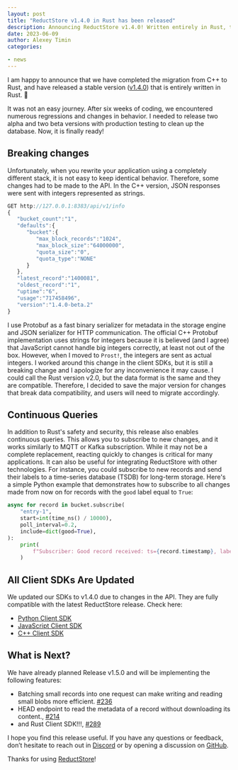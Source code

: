 ```yaml
---
layout: post
title: "ReductStore v1.4.0 in Rust has been released"
description: Announcing ReductStore v1.4.0! Written entirely in Rust, this version comes with breaking API changes, continuous query additions, and updated client SDKs. Stay tuned for more features in the next release.
date: 2023-06-09
author: Alexey Timin
categories:

- news
---
```


I am happy to announce that we have completed the migration from C++ to Rust, and have released a stable version ([v1.4.0](https://github.com/reductstore/reductstore/releases/tag/v1.4.0)) that is entirely written in Rust. 🤩

It was not an easy journey. After six weeks of coding, we encountered numerous regressions and changes in behavior. I needed to release two alpha and two beta versions with production testing to clean up the database. Now, it is finally ready!

<!--more-->

## Breaking changes

Unfortunately, when you rewrite your application using a completely different stack, it is not easy to keep identical behavior. Therefore, some changes had to be made to the API. In the C++ version, JSON responses were sent with integers represented as strings.

```jsx
GET http://127.0.0.1:8383/api/v1/info
{
   "bucket_count":"1",
   "defaults":{
      "bucket":{
         "max_block_records":"1024",
         "max_block_size":"64000000",
         "quota_size":"0",
         "quota_type":"NONE"
      }
   },
   "latest_record":"1400081",
   "oldest_record":"1",
   "uptime":"6",
   "usage":"717458496",
   "version":"1.4.0-beta.2"
}
```

I use Protobuf as a fast binary serializer for metadata in the storage engine and JSON serializer for HTTP communication. The official C++ Protobuf implementation uses strings for integers because it is believed (and I agree) that JavaScript cannot handle big integers correctly, at least not out of the box. However, when I moved to `Prost!`, the integers are sent as actual integers. I worked around this change in the client SDKs, but it is still a breaking change and I apologize for any inconvenience it may cause. I could call the Rust version v2.0, but the data format is the same and they are compatible. Therefore, I decided to save the major version for changes that break data compatibility, and users will need to migrate accordingly.

## Continuous Queries

In addition to Rust's safety and security, this release also enables continuous queries. This allows you to subscribe to new changes, and it works similarly to MQTT or Kafka subscription. While it may not be a complete replacement, reacting quickly to changes is critical for many applications. It can also be useful for integrating ReductStore with other technologies. For instance, you could subscribe to new records and send their labels to a time-series database (TSDB) for long-term storage. Here's a simple Python example that demonstrates how to subscribe to all changes made from now on for records with the `good` label equal to `True`:

```python
async for record in bucket.subscribe(
    "entry-1",
    start=int(time_ns() / 10000),
    poll_interval=0.2,
    include=dict(good=True),
):
    print(
        f"Subscriber: Good record received: ts={record.timestamp}, labels={record.labels}"
    )
```

## All Client SDKs Are Updated

We updated our SDKs to v1.4.0 due to changes in the API. They are fully compatible with the latest ReductStore release. Check here:

- [Python Client SDK](https://github.com/reductstore/reduct-py)
- [JavaScript Client SDK](https://github.com/reductstore/reduct-js)
- [C++ Client SDK](https://github.com/reductstore/reduct-cpp)

## What is Next?

We have already planned Release v1.5.0 and will be implementing the following features:

- Batching small records into one request can make writing and reading small blobs more efficient. [#236](https://github.com/reductstore/reductstore/issues/236)
- HEAD endpoint to read the metadata of a record without downloading its content., [#214](https://github.com/reductstore/reductstore/issues/214)
- and Rust Client SDK!!!, [#289](https://github.com/reductstore/reductstore/issues/289)

I hope you find this release useful. If you have any questions or feedback, don’t hesitate to reach out in [Discord](https://discord.gg/8wPtPGJYsn) or by opening a discussion on [GitHub](https://github.com/reductstore/reductstore/discussions).

Thanks for using [ReductStore](https://www.reduct.store/)!